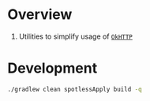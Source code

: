 # Overview

1. Utilities to simplify usage of [`OkHTTP`](https://square.github.io/okhttp/)


# Development

```sh
./gradlew clean spotlessApply build -q
```
